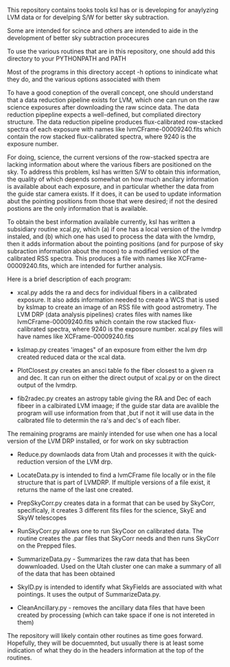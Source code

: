 This repository contains tooks tools ksl has or is developing for anaylyzing LVM data or for develping S/W for better sky subtraction.

Some are intended for scince and others are intended to aide in the development of better sky subtraction procecures

To use the various routines that are in this repository, one should add
this directory to your PYTHONPATH and PATH

Most of the programs in this directory accept -h options to inindicate
what they do, and the various options associated with them

To have a good coneption of the overall concept, one should understand that a data reduction pipeline exists for LVM, which one can run on the raw science exposures after downloading the raw scince data.  The data reduction pipepline expects a well-defined, but compliated directory structure. The data reduction pipeline produces flux-calibrated row-stacked spectra of each exposure with names like lvmCFrame-00009240.fits which contain the row stacked flux-calibrated spectra, where 9240 is the exposure number.  

For doing, science, the current versions of the row-stacked spectra are lacking information about where the various fibers are positioned on the sky.  To address this problem, ksl has written S/W to obtain this information, the quality of which depends somewhat on how much ancilary information is available about each exposure, and in particular whether the data from the guide star camera exists.  If it does, it can be used to update information abut the pointing positions from those that were desired; if not the desired postions are the only information that is available.

To obtain the best information available currently, ksl has written a subsidiary routine xcal.py, which (a) if one has a local version of the lvmdrp instaled, and (b) which one has used to process the data with the lvmdrp, then it adds information about the pointing positions (and for purpose of sky subraction information about the moon) to a modified version of the calibrated RSS spectra.  This produces a file with names like  XCFrame-00009240.fits, which are intended for further analysis.  

Here is a brief description of each program:

* xcal.py adds the ra and decs for individual fibers in a calibrated exposure. It also adds information needed to create a WCS that is used by kslmap to create an image of an RSS file with good astrometry. The LVM DRP (data analysis pipelines) crates files with names like lvmCFrame-00009240.fits which contain the row stacked flux-calibrated spectra, where 9240 is the exposure number. xcal.py files will have names like XCFrame-00009240.fits

* kslmap.py creates 'images" of an exposure from either the lvm drp created reduced data or the xcal data. 

* PlotClosest.py creates an ansci table fo the fiber closest to a given ra and dec.  It can run on either the direct output of xcal.py or on the direct output of the lvmdrp.  

* fib2radec.py creates an astropy table giving the RA and Dec of each fibeer in a calbirated LVM imaage; if the guide star data are avalible the program will use information from that ,but if not it will use data in the calbrated file to determin the ra's and dec's of each fiber.

The remaining programs are mainly intended for use when one has a local version of the LVM DRP installed, or for work on sky subtraction

* Reduce.py downlaods data from Utah and processes it with the quick-reduction version of the LVM drp.

* LocateData.py is intended to find a lvmCFrame file locally or in the file structure that is part of LVMDRP.  If multiple versions of a file exist, it returns the name of
the last one created.  

* PrepSkyCorr.py creates data in a format that can be used by SkyCorr, specificaly, it creates 3 different fits files for the science, SkyE and SkyW telescopes

* RunSkyCorr.py allows one to run SkyCoor on calibrated data.  The routine creates the .par files that SkyCorr needs and then runs SkyCorr on the Prepped files.

* SummarizeData.py - Summarizes the raw data that has been dowwnloaded.  Used on the Utah cluster one can make a summary of all of the data that has been obtained

* SkyID.py is intended to identify what SkyFields are associated with what pointings.  It uses the output of SummarizeData.py.

* CleanAncillary.py - removes the ancillary data files that have been created by processing (which can take space if one is not intereted in them)


The repository will likely contain other routines as time goes forward.  Hopefully, they will be docuemnted, but usually there is at least some indication of what they do in the headers information at the top of the routines.
